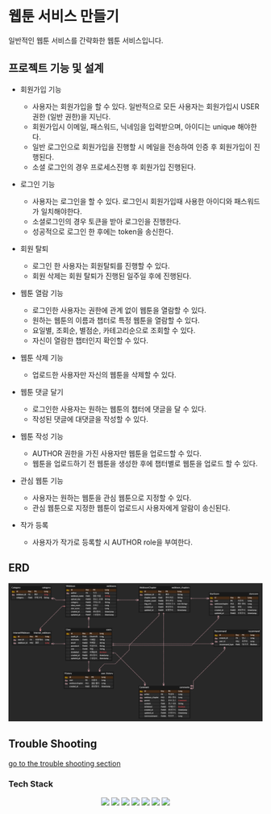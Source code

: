 # 웹툰 서비스 만들기

일반적인 웹툰 서비스를 간략화한 웹툰 서비스입니다.

## 프로젝트 기능 및 설계
- 회원가입 기능
    - 사용자는 회원가입을 할 수 있다. 일반적으로 모든 사용자는 회원가입시 USER 권한 (일반 권한)을 지닌다.
    - 회원가입시 이메일, 패스워드, 닉네임을 입력받으며, 아이디는 unique 해야한다.
    - 일반 로그인으로 회원가입을 진행할 시 메일을 전송하여 인증 후 회원가입이 진행된다.
    - 소셜 로그인의 경우 프로세스진행 후 회원가입 진행된다.

- 로그인 기능
    - 사용자는 로그인을 할 수 있다. 로그인시 회원가입때 사용한 아이디와 패스워드가 일치해야한다.
    - 소셜로그인의 경우 토큰을 받아 로그인을 진행한다.
    - 성공적으로 로그인 한 후에는 token을 송신한다.

- 회원 탈퇴
    - 로그인 한 사용자는 회원탈퇴를 진행할 수 있다.
    - 회원 삭제는 회원 탈퇴가 진행된 일주일 후에 진행된다.

- 웹툰 열람 기능
    - 로그인한 사용자는 권한에 관계 없이 웹툰을 열람할 수 있다.
    - 원하는 웹툰의 이름과 챕터로 특정 웹툰을 열람할 수 있다.
    - 요일별, 조회순, 별점순, 카테고리순으로 조회할 수 있다.
    - 자신이 열람한 챕터인지 확인할 수 있다.

- 웹툰 삭제 기능
    - 업로드한 사용자만 자신의 웹툰을 삭제할 수 있다.

- 웹툰 댓글 달기
    - 로그인한 사용자는 원하는 웹툰의 챕터에 댓글을 달 수 있다.
    - 작성된 댓글에 대댓글을 작성할 수 있다.

- 웹툰 작성 기능
    - AUTHOR 권한을 가진 사용자만 웹툰을 업로드할 수 있다.
    - 웹툰을 업로드하기 전 웹툰을 생성한 후에 챕터별로 웹툰을 업로드 할 수 있다.

- 관심 웹툰 기능
    - 사용자는 원하는 웹툰을 관심 웹툰으로 지정할 수 있다.
    - 관심 웹툰으로 지정한 웹툰이 업로드시 사용자에게 알람이 송신된다.
- 작가 등록
  - 사용자가 작가로 등록할 시 AUTHOR role을 부여한다.

## ERD
![ERD](doc/img/erd.png)

## Trouble Shooting
[go to the trouble shooting section](doc/TroubleShooting.md)

### Tech Stack
<div align=center> 
  <img src="https://img.shields.io/badge/java-007396?style=for-the-badge&logo=java&logoColor=white"> 
  <img src="https://img.shields.io/badge/spring-6DB33F?style=for-the-badge&logo=spring&logoColor=white">
  <img src="https://img.shields.io/badge/Amazon AWS-232F3E?style=for-the-badge&logo=amazonaws&logoColor=white"/>
  <img src="https://img.shields.io/badge/mysql-003545?style=for-the-badge&logo=mysql&logoColor=white"> 
  <img src="https://img.shields.io/badge/git-F05032?style=for-the-badge&logo=git&logoColor=white">
  <img src="https://img.shields.io/badge/Docker-2496ED?style=for-the-badge&logo=Docker&logoColor=white"/>
  <img src="https://img.shields.io/badge/REDIS-DC382D?style=for-the-badge&logo=Redis&logoColor=white"/>
</div>